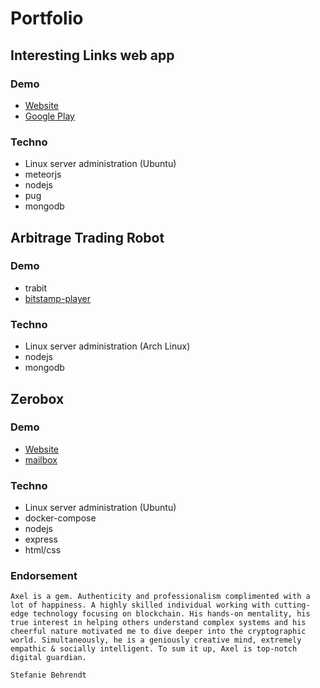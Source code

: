 # Portfolio

## Interesting Links web app

### Demo

- [Website](https://interesting-links.luteciacorp.org)
- [Google Play](https://play.google.com/store/apps/details?id=com.interesting_links.release&hl=en)

### Techno

- Linux server administration (Ubuntu)
- meteorjs
- nodejs
- pug
- mongodb

## Arbitrage Trading Robot

### Demo

- trabit
- [bitstamp-player](https://www.npmjs.com/package/@bidetaggle/bitstamp-player)

### Techno

- Linux server administration (Arch Linux)
- nodejs
- mongodb

## Zerobox

### Demo

- [Website](https://zerobox.gr/)
- [mailbox](https://mail.luteciacorp.org)

### Techno

- Linux server administration (Ubuntu)
- docker-compose
- nodejs
- express
- html/css

### Endorsement

```
Axel is a gem. Authenticity and professionalism complimented with a lot of happiness. A highly skilled individual working with cutting-edge technology focusing on blockchain. His hands-on mentality, his true interest in helping others understand complex systems and his cheerful nature motivated me to dive deeper into the cryptographic world. Simultaneously, he is a geniously creative mind, extremely empathic & socially intelligent. To sum it up, Axel is top-notch digital guardian.
```
`Stefanie Behrendt`
